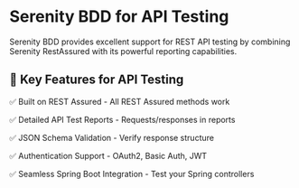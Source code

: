 # Serenity BDD for API Testing
Serenity BDD provides excellent support for REST API testing by combining Serenity RestAssured with its powerful reporting capabilities.

## 🔹 Key Features for API Testing
✅ Built on REST Assured - All REST Assured methods work

✅ Detailed API Test Reports - Requests/responses in reports

✅ JSON Schema Validation - Verify response structure

✅ Authentication Support - OAuth2, Basic Auth, JWT

✅ Seamless Spring Boot Integration - Test your Spring controllers
